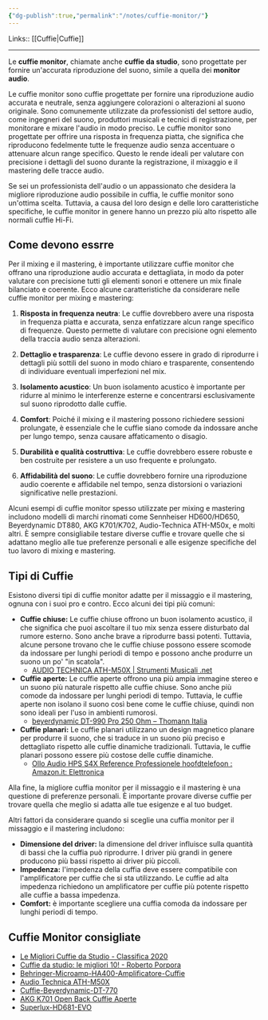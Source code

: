 ```yaml
---
{"dg-publish":true,"permalink":"/notes/cuffie-monitor/"}
---
```


Links:: [[Cuffie\|Cuffie]]

---
Le **cuffie monitor**, chiamate anche **cuffie da studio**, sono progettate per fornire un'accurata riproduzione del suono, simile a quella dei **monitor audio**.

Le cuffie monitor sono cuffie progettate per fornire una riproduzione audio accurata e neutrale, senza aggiungere colorazioni o alterazioni al suono originale. Sono comunemente utilizzate da professionisti del settore audio, come ingegneri del suono, produttori musicali e tecnici di registrazione, per monitorare e mixare l'audio in modo preciso. Le cuffie monitor sono progettate per offrire una risposta in frequenza piatta, che significa che riproducono fedelmente tutte le frequenze audio senza accentuare o attenuare alcun range specifico. Questo le rende ideali per valutare con precisione i dettagli del suono durante la registrazione, il mixaggio e il mastering delle tracce audio.

Se sei un professionista dell'audio o un appassionato che desidera la migliore riproduzione audio possibile in cuffia, le cuffie monitor sono un'ottima scelta. Tuttavia, a causa del loro design e delle loro caratteristiche specifiche, le cuffie monitor in genere hanno un prezzo più alto rispetto alle normali cuffie Hi-Fi.

## Come devono essrre

Per il mixing e il mastering, è importante utilizzare cuffie monitor che offrano una riproduzione audio accurata e dettagliata, in modo da poter valutare con precisione tutti gli elementi sonori e ottenere un mix finale bilanciato e coerente. Ecco alcune caratteristiche da considerare nelle cuffie monitor per mixing e mastering:

1. **Risposta in frequenza neutra**: Le cuffie dovrebbero avere una risposta in frequenza piatta e accurata, senza enfatizzare alcun range specifico di frequenze. Questo permette di valutare con precisione ogni elemento della traccia audio senza alterazioni.

2. **Dettaglio e trasparenza**: Le cuffie devono essere in grado di riprodurre i dettagli più sottili del suono in modo chiaro e trasparente, consentendo di individuare eventuali imperfezioni nel mix.

3. **Isolamento acustico**: Un buon isolamento acustico è importante per ridurre al minimo le interferenze esterne e concentrarsi esclusivamente sul suono riprodotto dalle cuffie.

4. **Comfort**: Poiché il mixing e il mastering possono richiedere sessioni prolungate, è essenziale che le cuffie siano comode da indossare anche per lungo tempo, senza causare affaticamento o disagio.

5. **Durabilità e qualità costruttiva**: Le cuffie dovrebbero essere robuste e ben costruite per resistere a un uso frequente e prolungato.

6. **Affidabilità del suono**: Le cuffie dovrebbero fornire una riproduzione audio coerente e affidabile nel tempo, senza distorsioni o variazioni significative nelle prestazioni.

Alcuni esempi di cuffie monitor spesso utilizzate per mixing e mastering includono modelli di marchi rinomati come Sennheiser HD600/HD650, Beyerdynamic DT880, AKG K701/K702, Audio-Technica ATH-M50x, e molti altri. È sempre consigliabile testare diverse cuffie e trovare quelle che si adattano meglio alle tue preferenze personali e alle esigenze specifiche del tuo lavoro di mixing e mastering.

## Tipi di Cuffie

Esistono diversi tipi di cuffie monitor adatte per il missaggio e il mastering, ognuna con i suoi pro e contro. Ecco alcuni dei tipi più comuni:

- **Cuffie chiuse:** Le cuffie chiuse offrono un buon isolamento acustico, il che significa che puoi ascoltare il tuo mix senza essere disturbato dal rumore esterno. Sono anche brave a riprodurre bassi potenti. Tuttavia, alcune persone trovano che le cuffie chiuse possono essere scomode da indossare per lunghi periodi di tempo e possono anche produrre un suono un po' "in scatola".
	- [AUDIO TECHNICA ATH-M50X | Strumenti Musicali .net](https://www.strumentimusicali.net/product_info.php/products_id/47036/audio-technica-ath-m50x.html)
- **Cuffie aperte:** Le cuffie aperte offrono una più ampia immagine stereo e un suono più naturale rispetto alle cuffie chiuse. Sono anche più comode da indossare per lunghi periodi di tempo. Tuttavia, le cuffie aperte non isolano il suono così bene come le cuffie chiuse, quindi non sono ideali per l'uso in ambienti rumorosi.
	- [beyerdynamic DT-990 Pro 250 Ohm – Thomann Italia](https://www.thomann.de/it/beyerdynamic_dt990pro.htm?atr=true)
- **Cuffie planari:** Le cuffie planari utilizzano un design magnetico planare per produrre il suono, che si traduce in un suono più preciso e dettagliato rispetto alle cuffie dinamiche tradizionali. Tuttavia, le cuffie planari possono essere più costose delle cuffie dinamiche.
	- [Ollo Audio HPS S4X Reference Professionele hoofdtelefoon : Amazon.it: Elettronica](https://www.amazon.it/dp/B08KGLRSTP?tag=federiplay-21&linkCode=ogi&th=1&psc=1)

Alla fine, la migliore cuffia monitor per il missaggio e il mastering è una questione di preferenze personali. È importante provare diverse cuffie per trovare quella che meglio si adatta alle tue esigenze e al tuo budget.

Altri fattori da considerare quando si sceglie una cuffia monitor per il missaggio e il mastering includono:

- **Dimensione del driver:** la dimensione del driver influisce sulla quantità di bassi che la cuffia può riprodurre. I driver più grandi in genere producono più bassi rispetto ai driver più piccoli.
- **Impedenza:** l'impedenza della cuffia deve essere compatibile con l'amplificatore per cuffie che si sta utilizzando. Le cuffie ad alta impedenza richiedono un amplificatore per cuffie più potente rispetto alle cuffie a bassa impedenza.
- **Comfort:** è importante scegliere una cuffia comoda da indossare per lunghi periodi di tempo.

## Cuffie Monitor consigliate

- [Le Migliori Cuffie da Studio - Classifica 2020](http://cuffietop.it/migliori-cuffie-da-studio/)
- [Cuffie da studio: le migliori 10! - Roberto Porpora](http://www.robertoporpora.it/cuffie-da-studio-le-migliori-10/)
- [Behringer-Microamp-HA400-Amplificatore-Cuffie](https://www.amazon.it/Behringer-Microamp-HA400-Amplificatore-Cuffie/dp/B000KIPT30)
- [Audio Technica ATH-M50X](https://www.amazon.it/dp/B00HVLUR86)
- [Cuffie-Beyerdynamic-DT-770](https://www.amazon.it/Cuffie-Beyerdynamic-DT-770-Pro/dp/B0016MNAAI)
- [AKG K701 Open Back Cuffie Aperte](https://www.amazon.it/gp/product/B000EBBJ6Y)
- [Superlux-HD681-EVO](https://www.amazon.it/Superlux-HD681-EVO-Cuffie-Nero/dp/B00CAG1ZAQ)
